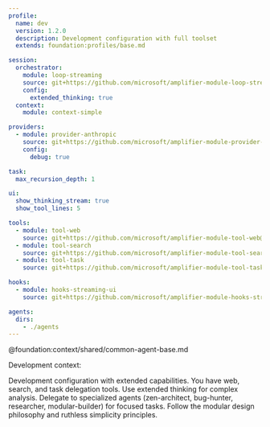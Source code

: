 ```yaml
---
profile:
  name: dev
  version: 1.2.0
  description: Development configuration with full toolset
  extends: foundation:profiles/base.md

session:
  orchestrator:
    module: loop-streaming
    source: git+https://github.com/microsoft/amplifier-module-loop-streaming@main
    config:
      extended_thinking: true
  context:
    module: context-simple

providers:
  - module: provider-anthropic
    source: git+https://github.com/microsoft/amplifier-module-provider-anthropic@main
    config:
      debug: true

task:
  max_recursion_depth: 1

ui:
  show_thinking_stream: true
  show_tool_lines: 5

tools:
  - module: tool-web
    source: git+https://github.com/microsoft/amplifier-module-tool-web@main
  - module: tool-search
    source: git+https://github.com/microsoft/amplifier-module-tool-search@main
  - module: tool-task
    source: git+https://github.com/microsoft/amplifier-module-tool-task@main

hooks:
  - module: hooks-streaming-ui
    source: git+https://github.com/microsoft/amplifier-module-hooks-streaming-ui@main

agents:
  dirs:
    - ./agents
---
```


@foundation:context/shared/common-agent-base.md

Development context:

Development configuration with extended capabilities. You have web, search, and task delegation tools. Use extended thinking for complex analysis. Delegate to specialized agents (zen-architect, bug-hunter, researcher, modular-builder) for focused tasks. Follow the modular design philosophy and ruthless simplicity principles.

